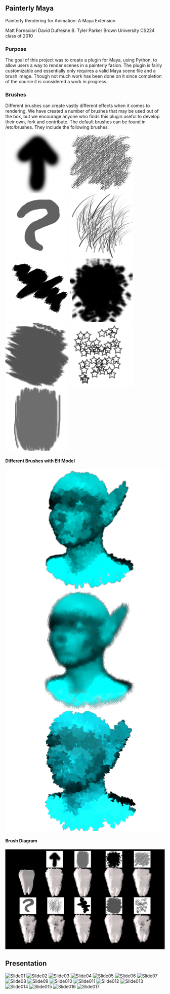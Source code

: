 ## Painterly Maya
Painterly Rendering for Animation: A Maya Extension

Matt Fornaciari
David Dufresne
B. Tyler Parker
Brown University CS224 class of 2010

### Purpose
The goal of this project was to create a plugin for Maya, using Python, to allow users
a way to render scenes in a painterly fasion.  The plugin is fairly customizable and
essentially only requires a valid Maya scene file and a brush image.  Though not much work
has been done on it since completion of the course it is considered a work in progress.
### Brushes
Different brushes can create vastly different effects when it comes to rendering.  We have
created a number of brushes that may be used out of the box, but we encourage anyone who finds
this plugin useful to develop their own, fork and contribute.  The default brushes can be
found in /etc/brushes.  They include the following brushes:
![Arrow Brush](/etc/brushes/arrow.png "Arrow Brush")
![Crayon Brush](/etc/brushes/crayon.png "Crayon Brush")
![S Brush](/etc/brushes/sbrush.png "S Brush")
![Scratch Brush](/etc/brushes/scratch.png "Scratch Brush")
![Scribble Brush](/etc/brushes/scribble.png "Scribble Brush")
![Splotch Brush](/etc/brushes/splotch.png "Splotch Brush")
![Sponge Brush](/etc/brushes/sponge.png "Sponge Brush")
![Stars Brush](/etc/brushes/stars.png "Stars Brush")
![Thick Brush](/etc/brushes/thick.png "Thick Brush")

#### Different Brushes with Elf Model
![Elf with Arrow Brush](/renders/elf/she_elf_sd0_6_ss0_3_arrow.png "Elf with Arrow Brush")
![Elf with Arrow Brush](/renders/elf/she_elf_sd0_6_ss0_3_scratchy.png "Elf with Scratchy Brush")
![Elf with Arrow Brush](/renders/elf/she_elf_sd0_8_ss0_45_scribble.png "Elf with Scratchy Brush")

#### Brush Diagram
![Tooth Brush Diagram](/renders/tooth/tooth_images.png "Tooth Brush Diagram")

## Presentation
![Slide01](/etc/presentation/Painterly_Rendering_for_Animation/Slide01.jpg "Slide01")
![Slide02](/etc/presentation/Painterly_Rendering_for_Animation/Slide02.jpg "Slide02")
![Slide03](/etc/presentation/Painterly_Rendering_for_Animation/Slide03.jpg "Slide03")
![Slide04](/etc/presentation/Painterly_Rendering_for_Animation/Slide04.jpg "Slide04")
![Slide05](/etc/presentation/Painterly_Rendering_for_Animation/Slide05.jpg "Slide05")
![Slide06](/etc/presentation/Painterly_Rendering_for_Animation/Slide06.jpg "Slide06")
![Slide07](/etc/presentation/Painterly_Rendering_for_Animation/Slide07.jpg "Slide07")
![Slide08](/etc/presentation/Painterly_Rendering_for_Animation/Slide08.jpg "Slide08")
![Slide09](/etc/presentation/Painterly_Rendering_for_Animation/Slide09.jpg "Slide09")
![Slide010](/etc/presentation/Painterly_Rendering_for_Animation/Slide10.jpg "Slide010")
![Slide011](/etc/presentation/Painterly_Rendering_for_Animation/Slide11.jpg "Slide011")
![Slide012](/etc/presentation/Painterly_Rendering_for_Animation/Slide12.jpg "Slide012")
![Slide013](/etc/presentation/Painterly_Rendering_for_Animation/Slide13.jpg "Slide013")
![Slide014](/etc/presentation/Painterly_Rendering_for_Animation/Slide14.jpg "Slide014")
![Slide015](/etc/presentation/Painterly_Rendering_for_Animation/Slide15.jpg "Slide015")
![Slide016](/etc/presentation/Painterly_Rendering_for_Animation/Slide16.jpg "Slide016")
![Slide017](/etc/presentation/Painterly_Rendering_for_Animation/Slide17.jpg "Slide017")

